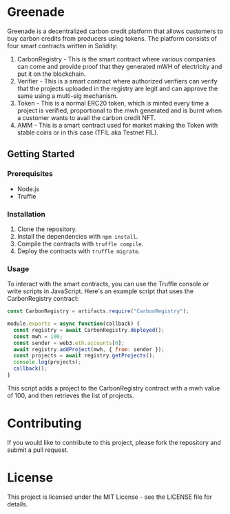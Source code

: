 # Greenade

Greenade is a decentralized carbon credit platform that allows customers to buy carbon credits from producers using tokens. The platform consists of four smart contracts written in Solidity: 

1. CarbonRegistry - This is the smart contract where various companies can come and provide proof that they generated mWH of electricity and put it on the blockchain.
2. Verifier - This is a smart contract where authorized verifiers can verify that the projects uploaded in the registry are legit and can approve the same using a multi-sig mechanism.
3. Token - This is a normal ERC20 token, which is minted every time a project is verified, proportional to the mwh generated and is burnt when a customer wants to avail the carbon credit NFT.
4. AMM - This is a smart contract used for market making the Token with stable coins or in this case (TFIL aka Testnet FIL).

## Getting Started

### Prerequisites

- Node.js
- Truffle

### Installation

1. Clone the repository.
2. Install the dependencies with `npm install`.
3. Compile the contracts with `truffle compile`.
4. Deploy the contracts with `truffle migrate`.

### Usage

To interact with the smart contracts, you can use the Truffle console or write scripts in JavaScript. Here's an example script that uses the CarbonRegistry contract:

```javascript
const CarbonRegistry = artifacts.require("CarbonRegistry");

module.exports = async function(callback) {
  const registry = await CarbonRegistry.deployed();
  const mwh = 100;
  const sender = web3.eth.accounts[0];
  await registry.addProject(mwh, { from: sender });
  const projects = await registry.getProjects();
  console.log(projects);
  callback();
}
```

This script adds a project to the CarbonRegistry contract with a mwh value of 100, and then retrieves the list of projects.

# Contributing

If you would like to contribute to this project, please fork the repository and submit a pull request.

# License

This project is licensed under the MIT License - see the LICENSE file for details.

